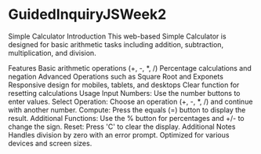 # GuidedInquiryJSWeek2
Simple Calculator
Introduction
This web-based Simple Calculator is designed for basic arithmetic tasks including addition, subtraction, multiplication, and division.

Features
Basic arithmetic operations (+, -, *, /)
Percentage calculations and negation
Advanced Operations such as Square Root and Exponets
Responsive design for mobiles, tablets, and desktops
Clear function for resetting calculations
Usage
Input Numbers: Use the number buttons to enter values.
Select Operation: Choose an operation (+, -, *, /) and continue with another number.
Compute: Press the equals (=) button to display the result.
Additional Functions: Use the % button for percentages and +/- to change the sign.
Reset: Press 'C' to clear the display.
Additional Notes
Handles division by zero with an error prompt.
Optimized for various devices and screen sizes.


